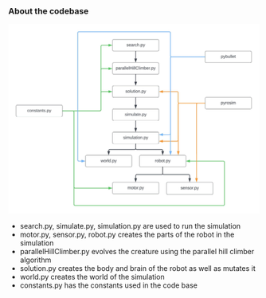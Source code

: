 ### About the codebase
![alt text](https://github.com/itsgohtime/mybots/blob/final-project/docs/code_base.jpeg)

- search.py, simulate.py, simulation.py are used to run the simulation
- motor.py, sensor.py, robot.py creates the parts of the robot in the simulation
- parallelHillClimber.py evolves the creature using the parallel hill climber algorithm
- solution.py creates the body and brain of the robot as well as mutates it
- world.py creates the world of the simulation
- constants.py has the constants used in the code base
